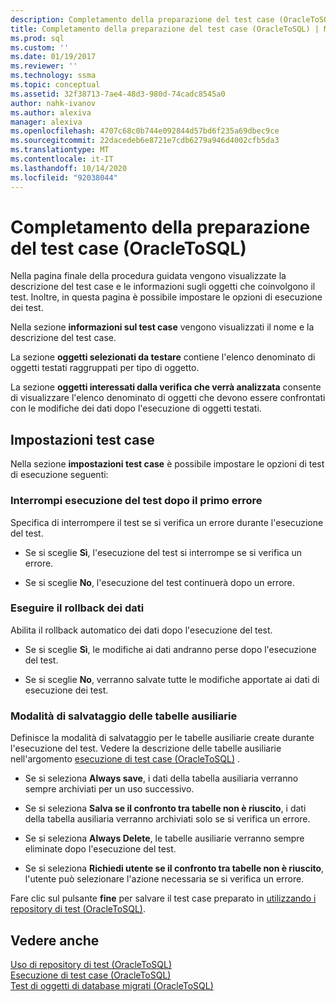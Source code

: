 ```yaml
---
description: Completamento della preparazione del test case (OracleToSQL)
title: Completamento della preparazione del test case (OracleToSQL) | Microsoft Docs
ms.prod: sql
ms.custom: ''
ms.date: 01/19/2017
ms.reviewer: ''
ms.technology: ssma
ms.topic: conceptual
ms.assetid: 32f38713-7ae4-48d3-980d-74cadc8545a0
author: nahk-ivanov
ms.author: alexiva
manager: alexiva
ms.openlocfilehash: 4707c68c0b744e092844d57bd6f235a69dbec9ce
ms.sourcegitcommit: 22dacedeb6e8721e7cdb6279a946d4002cfb5da3
ms.translationtype: MT
ms.contentlocale: it-IT
ms.lasthandoff: 10/14/2020
ms.locfileid: "92038044"
---
```

# <a name="finishing-test-case-preparation-oracletosql"></a>Completamento della preparazione del test case (OracleToSQL)
Nella pagina finale della procedura guidata vengono visualizzate la descrizione del test case e le informazioni sugli oggetti che coinvolgono il test. Inoltre, in questa pagina è possibile impostare le opzioni di esecuzione dei test.  
  
Nella sezione **informazioni sul test case** vengono visualizzati il nome e la descrizione del test case.  
  
La sezione **oggetti selezionati da testare** contiene l'elenco denominato di oggetti testati raggruppati per tipo di oggetto.  
  
La sezione **oggetti interessati dalla verifica che verrà analizzata** consente di visualizzare l'elenco denominato di oggetti che devono essere confrontati con le modifiche dei dati dopo l'esecuzione di oggetti testati.  
  
## <a name="test-case-settings"></a>Impostazioni test case  
Nella sezione **impostazioni test case** è possibile impostare le opzioni di test di esecuzione seguenti:  
  
### <a name="stop-test-execution-after-first-failure"></a>Interrompi esecuzione del test dopo il primo errore  
Specifica di interrompere il test se si verifica un errore durante l'esecuzione del test.  
  
-   Se si sceglie **Sì**, l'esecuzione del test si interrompe se si verifica un errore.  
  
-   Se si sceglie **No**, l'esecuzione del test continuerà dopo un errore.  
  
### <a name="perform-data-rollback"></a>Eseguire il rollback dei dati  
Abilita il rollback automatico dei dati dopo l'esecuzione del test.  
  
-   Se si sceglie **Sì**, le modifiche ai dati andranno perse dopo l'esecuzione del test.  
  
-   Se si sceglie **No**, verranno salvate tutte le modifiche apportate ai dati di esecuzione dei test.  
  
### <a name="auxiliary-tables-saving-mode"></a>Modalità di salvataggio delle tabelle ausiliarie  
Definisce la modalità di salvataggio per le tabelle ausiliarie create durante l'esecuzione del test. Vedere la descrizione delle tabelle ausiliarie nell'argomento [esecuzione di test case &#40;OracleToSQL&#41;](../../ssma/oracle/running-test-cases-oracletosql.md) .  
  
-   Se si seleziona **Always save**, i dati della tabella ausiliaria verranno sempre archiviati per un uso successivo.  
  
-   Se si seleziona **Salva se il confronto tra tabelle non è riuscito**, i dati della tabella ausiliaria verranno archiviati solo se si verifica un errore.  
  
-   Se si seleziona **Always Delete**, le tabelle ausiliarie verranno sempre eliminate dopo l'esecuzione del test.  
  
-   Se si seleziona **Richiedi utente se il confronto tra tabelle non è riuscito**, l'utente può selezionare l'azione necessaria se si verifica un errore.  
  
Fare clic sul pulsante **fine** per salvare il test case preparato in [utilizzando i repository di test (OracleToSQL)](./using-test-repositories-oracletosql.md).  
  
## <a name="see-also"></a>Vedere anche  
[Uso di repository di test &#40;OracleToSQL&#41;](../../ssma/oracle/using-test-repositories-oracletosql.md)  
[Esecuzione di test case &#40;OracleToSQL&#41;](../../ssma/oracle/running-test-cases-oracletosql.md)  
[Test di oggetti di database migrati &#40;OracleToSQL&#41;](../../ssma/oracle/testing-migrated-database-objects-oracletosql.md)  
